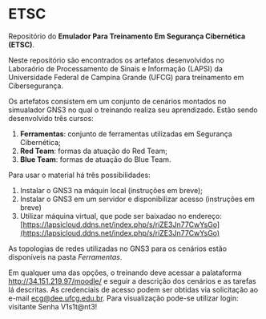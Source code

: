 # ETSC

Repositório do **Emulador Para Treinamento Em Segurança Cibernética (ETSC)**.

Neste repositório são encontrados os artefatos desenvolvidos no Laboraório de Processamento de Sinais e Informação (LAPSI) da Universidade Federal de Campina Grande (UFCG) para treinamento em Cibersegurança.

Os artefatos consistem em um conjunto de cenários montados no simualador GNS3 no qual o treinando realiza seu aprendizado. Estão sendo desenvolvido três cursos:
1. **Ferramentas**: conjunto de ferramentas utilizadas em Segurança Cibernética;
2. **Red Team**: formas da atuação do Red Team;
3. **Blue Team**: formas de atuação do Blue Team.

Para usar o material há três possibilidades:
1. Instalar o GNS3 na máquin local (instruções em breve);
2. Instalar o GNS3 em um servidor e disponibilizar acesso (instruções em breve)
3. Utilizar máquina virtual, que pode ser baixadao no endereço:
[https://lapsicloud.ddns.net/index.php/s/riZE3Jn77CwYsGo](https://lapsicloud.ddns.net/index.php/s/riZE3Jn77CwYsGo)
  
As topologias de redes utilizadas no GNS3 para os cenários estão disponíveis na pasta *Ferramentas*.

Em qualquer uma das opções, o treinando deve acessar a palataforma http://34.151.219.97/moodle/ e seguir a descrição dos cenários e as tarefas lá descritas. As credenciais de acesso podem ser obtidas via solicitação ao e-mail ecg@dee.ufcg.edu.br.  Para visualização pode-se utilizar login: visitante Senha V1s1t@nt3!

